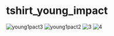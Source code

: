 # tshirt_young_impact

![young1pact3](https://github.com/mosloww/tshirt_young_impact/assets/118264156/abc1dc56-b1e1-4695-90a9-3c8432a47c8b)
![young1pact2](https://github.com/mosloww/tshirt_young_impact/assets/118264156/5db41e70-fb9d-4043-a1fe-dac4df54dc18)
![3](https://github.com/mosloww/tshirt_young_impact/assets/118264156/86d7d75e-153d-4d78-9a0d-23554a515eb3)
![4](https://github.com/mosloww/tshirt_young_impact/assets/118264156/1942f703-8647-4847-bfea-f466cb18dbfa)

